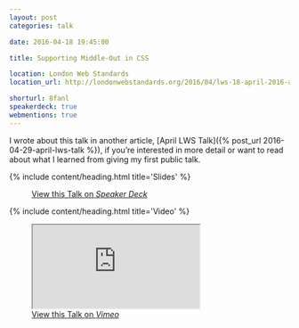 ```yaml
---
layout: post
categories: talk

date: 2016-04-18 19:45:00

title: Supporting Middle-Out in CSS

location: London Web Standards
location_url: http://londonwebstandards.org/2016/04/lws-18-april-2016-animation-chats-lwsaniquery/

shorturl: 8fanl
speakerdeck: true
webmentions: true
---
```



I wrote about this talk in another article, [April LWS Talk]({% post_url 2016-04-29-april-lws-talk %}), if you’re interested in more detail or want to read about what I learned from giving my first public talk.


{% include content/heading.html title='Slides' %}

<figure>
    <div class="media  media--speakerdeck">
        <div class="speakerdeck-embed" data-id="b933d8a3500240b8b7d2b879f075329b"></div>
    </div>
    <figcaption>
        <a class="u-syndication" rel="syndication" href="https://speakerdeck.com/chrisburnell/supporting-middle-out-in-css" title="Supporting Middle-Out in CSS on Speaker Deck">View this Talk on <em>Speaker Deck</em></a>
    </figcaption>
</figure>


{% include content/heading.html title='Video' %}

<figure>
    <div class="media  media--vimeo">
        <iframe src="https://player.vimeo.com/video/164122074" allowfullscreen></iframe>
    </div>
    <figcaption>
        <a class="u-syndication" rel="syndication" href="https://vimeo.com/164122074" title="Supporting Middle-Out in CSS on Vimeo">View this Talk on <em>Vimeo</em></a>
    </figcaption>
</figure>
